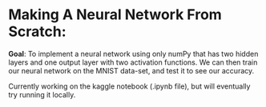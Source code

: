 # Making A Neural Network From Scratch:

**Goal**: To implement a neural network using only numPy that has two hidden layers and one output layer with two activation functions. We can then train our neural network on the MNIST data-set, and test it to see our accuracy. 

Currently working on the kaggle notebook (.ipynb file), but will eventually try running it locally. 